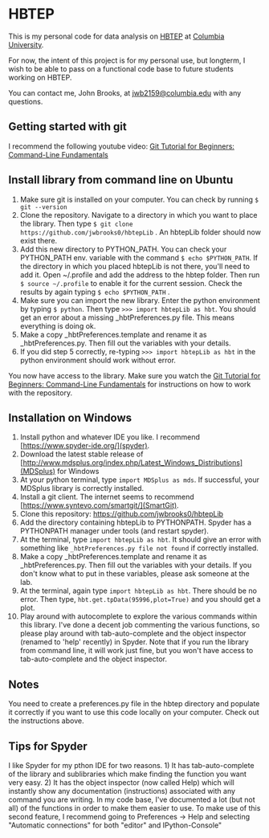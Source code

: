 # HBTEP

This is my personal code for data analysis on [HBTEP](http://sites.apam.columbia.edu/HBT-EP/) at [Columbia University](http://www.columbia.edu/).  

For now, the intent of this project is for my personal use, but longterm, I wish to be able to pass on a functional code base to future students working on HBTEP. 

You can contact me, John Brooks, at <jwb2159@columbia.edu> with any questions.  

## Getting started with git

I recommend the following youtube video:
[Git Tutorial for Beginners: Command-Line Fundamentals](https://www.youtube.com/watch?v=HVsySz-h9r4)

## Install library from command line on Ubuntu

1. Make sure git is installed on your computer.  You can check by running `$ git --version`
2. Clone the repository.  Navigate to a directory in which you want to place the library.  Then type `$ git clone https://github.com/jwbrooks0/hbtepLib`  . An hbtepLib folder should now exist there.
3. Add this new directory to PYTHON_PATH.  You can check your PYTHON_PATH env. variable with the command `$ echo $PYTHON_PATH`.  If the directory in which you placed hbtepLib is not there, you'll need to add it.  Open ~/.profile and add the address to the hbtep folder.  Then run `$ source ~/.profile` to enable it for the current session.  Check the results by again typing `$ echo $PYTHON_PATH` .
4. Make sure you can import the new library.  Enter the python environment by typing `$ python`.  Then type `>>> import hbtepLib as hbt`.  You should get an error about a missing _hbtPreferences.py file.  This means everything is doing ok.
5. Make a copy _hbtPreferences.template and rename it as _hbtPreferences.py.  Then fill out the variables with your details.  
6. If you did step 5 correctly, re-typing `>>> import hbtepLib as hbt` in the python environment should work without error.   

You now have access to the library.  Make sure you watch the [Git Tutorial for Beginners: Command-Line Fundamentals](https://www.youtube.com/watch?v=HVsySz-h9r4) for instructions on how to work with the repository.  

## Installation on Windows

1.  Install python and whatever IDE you like.  I recommend [https://www.spyder-ide.org/](spyder).
2.  Download the latest stable release of [http://www.mdsplus.org/index.php/Latest_Windows_Distributions](MDSplus) for Windows
3.  At your python terminal, type `import MDSplus as mds`.  If successful, your MDSplus library is correctly installed.  
4.  Install a git client.  The internet seems to recommend [https://www.syntevo.com/smartgit/](SmartGit). 
5.  Clone this repository: https://github.com/jwbrooks0/hbtepLib
6.  Add the directory containing hbtepLib to PYTHONPATH.  Spyder has a PYTHONPATH manager under tools (and restart spyder).  
7.  At the terminal, type `import hbtepLib as hbt`.  It should give an error with something like `_hbtPreferences.py file not found` if correctly installed.  
8.  Make a copy _hbtPreferences.template and rename it as _hbtPreferences.py.  Then fill out the variables with your details.  If you don't know what to put in these variables, please ask someone at the lab.  
9.  At the terminal, again type  `import hbtepLib as hbt`.  There should be no error.  Then type, `hbt.get.tpData(95996,plot=True)` and you should get a plot.
10.  Play around with autocomplete to explore the various commands within this library.  I've done a decent job commenting the various functions, so please play around with tab-auto-complete and the object inspector (renamed to 'help' recently) in Spyder.  Note that if you run the library from command line, it will work just fine, but you won't have access to tab-auto-complete and the object inspector.

## Notes

You need to create a preferences.py file in the hbtep directory and populate it correctly if you want to use this code locally on your computer.  Check out the instructions above.  

## Tips for Spyder

I like Spyder for my pthon IDE for two reasons.  1) It has tab-auto-complete of the library and sublibraries which make finding the function you want very easy.  2) It has the object inspector (now called Help) which will instantly show any documentation (instructions) associated with any command you are writing.  In my code base, I've documented a lot (but not all) of the functions in order to make them easier to use.  To make use of this second feature, I recommend going to Preferences -> Help and selecting "Automatic connections" for both "editor" and IPython-Console"

